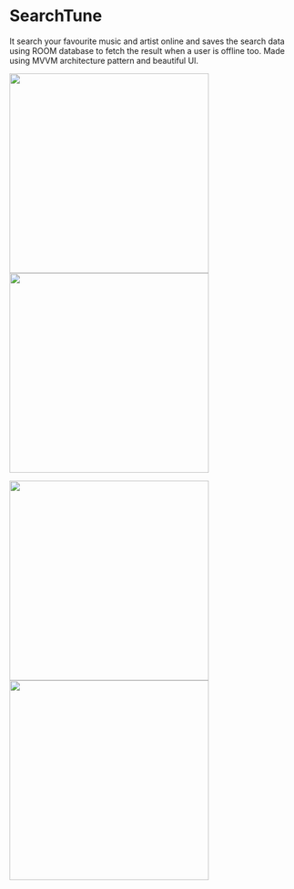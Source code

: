 # SearchTune
It search your favourite music and artist online and saves the search data using ROOM database to fetch the result when a user is offline too. Made using MVVM architecture pattern and beautiful UI.

<img src="https://user-images.githubusercontent.com/39986507/83525273-5e5ea500-a502-11ea-80ac-82057e1b345b.png" width="350">   <img src="https://user-images.githubusercontent.com/39986507/83525269-5d2d7800-a502-11ea-987c-5e9e44fc5438.png" width="350"> 

<img src="https://user-images.githubusercontent.com/39986507/83525266-5c94e180-a502-11ea-8943-a08e4f14cea3.png" width="350"> <img src="https://user-images.githubusercontent.com/39986507/83525263-5b63b480-a502-11ea-808e-bc0ec94fd1b2.png" width="350">
